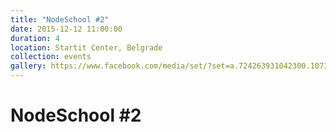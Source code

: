 ```yaml
---
title: "NodeSchool #2"
date: 2015-12-12 11:00:00
duration: 4
location: Startit Center, Belgrade
collection: events
gallery: https://www.facebook.com/media/set/?set=a.724263931042300.1073741837.661163417352352&type=1&l=8d133fafc0
---
```


# NodeSchool #2
